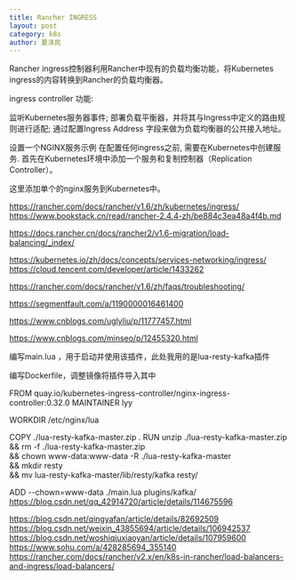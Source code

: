 ```yaml
---
title: Rancher INGRESS
layout: post
category: k8s
author: 夏泽民
---
```

Rancher ingress控制器利用Rancher中现有的负载均衡功能，将Kubernetes ingress的内容转换到Rancher的负载均衡器。

ingress controller 功能:

监听Kubernetes服务器事件;
部署负载平衡器，并将其与Ingress中定义的路由规则进行适配;
通过配置Ingress Address 字段来做为负载均衡器的公共接入地址。
<!-- more -->

设置一个NGINX服务示例
在配置任何ingress之前, 需要在Kubernetes中创建服务. 首先在Kubernetes环境中添加一个服务和复制控制器（Replication Controller）。

这里添加单个的nginx服务到Kubernetes中。

https://rancher.com/docs/rancher/v1.6/zh/kubernetes/ingress/
https://www.bookstack.cn/read/rancher-2.4.4-zh/be884c3ea48a4f4b.md

https://docs.rancher.cn/docs/rancher2/v1.6-migration/load-balancing/_index/

https://kubernetes.io/zh/docs/concepts/services-networking/ingress/
https://cloud.tencent.com/developer/article/1433262

https://rancher.com/docs/rancher/v1.6/zh/faqs/troubleshooting/

https://segmentfault.com/a/1190000016461400

https://www.cnblogs.com/uglyliu/p/11777457.html

https://www.cnblogs.com/minseo/p/12455320.html

编写main.lua ，用于启动并使用该插件，此处我用的是lua-resty-kafka插件

编写Dockerfile，调整镜像将插件导入其中


FROM quay.io/kubernetes-ingress-controller/nginx-ingress-controller:0.32.0
MAINTAINER lyy


WORKDIR /etc/nginx/lua

COPY  ./lua-resty-kafka-master.zip .
RUN  unzip ./lua-resty-kafka-master.zip \
     && rm -f ./lua-resty-kafka-master.zip \
     && chown www-data:www-data -R ./lua-resty-kafka-master \
     && mkdir resty \
     && mv lua-resty-kafka-master/lib/resty/kafka resty/

ADD --chown=www-data ./main.lua plugins/kafka/
https://blog.csdn.net/qq_42914720/article/details/114675596


https://blog.csdn.net/qingyafan/article/details/82692509
https://blog.csdn.net/weixin_43855694/article/details/106942537
https://blog.csdn.net/woshiqiuxiaoyan/article/details/107959600
https://www.sohu.com/a/428285694_355140
https://rancher.com/docs/rancher/v2.x/en/k8s-in-rancher/load-balancers-and-ingress/load-balancers/


